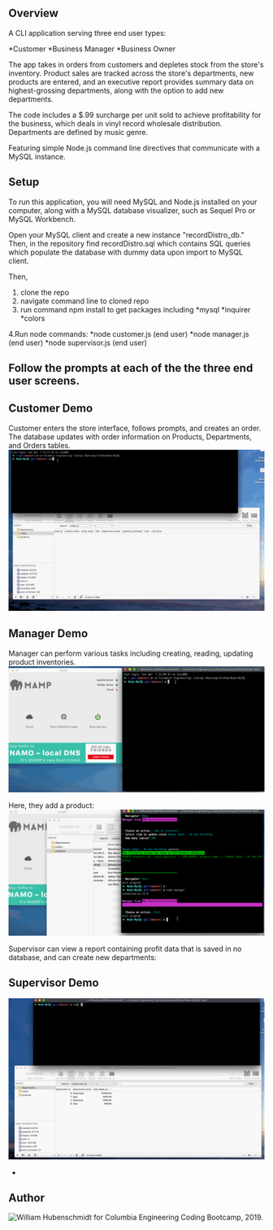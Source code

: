 ## Overview

A CLI application serving three end user types:

*Customer
*Business Manager
*Business Owner

The app takes in orders from customers and depletes stock from the store's inventory. Product sales are tracked across the store's departments, new products are entered, and an executive report provides summary data on highest-grossing departments, along with the option to add new departments.

The code includes a $.99 surcharge per unit sold to achieve profitability for the business, which deals in vinyl record wholesale distribution. Departments are defined by music genre.

Featuring simple Node.js command line directives that communicate with a MySQL instance.

## Setup
To run this application, you will need MySQL and Node.js installed on your computer, along with a MySQL database visualizer, such as Sequel Pro or MySQL Workbench. 

Open your MySQL client and create a new instance "recordDistro_db." Then, in the repository find recordDistro.sql which contains SQL queries which populate the database with dummy data upon import to MySQL client.

Then,

1. clone the repo
2. navigate command line to cloned repo
3. run command npm install to get packages including 
  *mysql
  *inquirer
  *colors
  
4.Run node commands:
*node customer.js (end user)
*node manager.js (end user)
*node supervisor.js (end user)

Follow the prompts at each of the the three end user screens.
-
## Customer Demo
Customer enters the store interface, follows prompts, and creates an order. The database updates with order information on Products, Departments, and Orders tables.
![customer-demo](https://github.com/hubenschmidt/Node-MySQL-Record-Distro/blob/master/customerOrderUpdatesMySQLdb.gif)

## Manager Demo
Manager can perform various tasks including creating, reading, updating product inventories.
![manager-demo](https://github.com/hubenschmidt/Node-MySQL-Record-Distro/blob/master/manager.gif)

Here, they add a product:
![manager-adds-product](https://github.com/hubenschmidt/Node-MySQL-Record-Distro/blob/master/manager_addProduct.gif)

Supervisor can view a report containing profit data that is saved in no database, and can create new departments:
## Supervisor Demo
![supervisor-demo](https://github.com/hubenschmidt/Node-MySQL-Record-Distro/blob/master/supervisor.gif)

-
## Author

![William Hubenschmidt](https://hubenschmidt.github.io/) for Columbia Engineering Coding Bootcamp, 2019.









